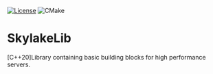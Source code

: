 [![License](https://img.shields.io/badge/License-Apache_2.0-blue.svg)](https://opensource.org/licenses/Apache-2.0) ![CMake](https://github.com/balannarcis96/SkylakeLib/actions/workflows/cmake.yml/badge.svg?branch=main) 
# SkylakeLib 
[C++20]Library containing basic building blocks for high performance servers.

 
